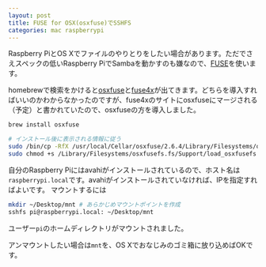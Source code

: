 ```yaml
---
layout: post
title: FUSE for OSX(osxfuse)でSSHFS
categories: mac raspberrypi
--- 
```

Raspberry PiとOS Xでファイルのやりとりをしたい場合があります。ただでさえスペックの低いRaspberry PiでSambaを動かすのも嫌なので、[FUSE][1]を使います。

homebrewで検索をかけると[osxfuse][2]と[fuse4x][3]が出てきます。どちらを導入すればいいのかわからなかったのですが、fuse4xのサイトにosxfuseにマージされる（予定）と書かれていたので、osxfuseの方を導入しました。

``` bash
brew install osxfuse

# インストール後に表示される情報に従う
sudo /bin/cp -RfX /usr/local/Cellar/osxfuse/2.6.4/Library/Filesystems/osxfusefs.fs /Library/Filesystems
sudo chmod +s /Library/Filesystems/osxfusefs.fs/Support/load_osxfusefs
```

自分のRaspberry Piにはavahiがインストールされているので、ホスト名は`raspberrypi.local`です。avahiがインストールされていなければ、IPを指定すればよいです。
マウントするには

``` bash
mkdir ~/Desktop/mnt # あらかじめマウントポイントを作成
sshfs pi@raspberrypi.local: ~/Desktop/mnt
```

ユーザー`pi`のホームディレクトリがマウントされました。

アンマウントしたい場合は`mnt`を、OS Xでおなじみのゴミ箱に放り込めばOKです。

[1]:http://ja.wikipedia.org/wiki/Filesystem_in_Userspace
[2]:http://osxfuse.github.io/
[3]:http://fuse4x.github.io/
